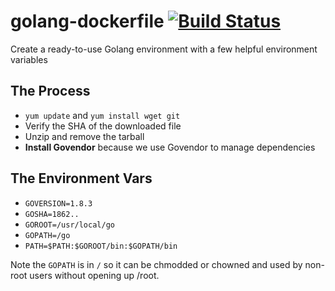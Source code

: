 # golang-dockerfile [![Build Status](https://travis-ci.org/goption/golang-dockerfile.svg?branch=develop)](https://travis-ci.org/goption/golang-dockerfile)
Create a ready-to-use Golang environment with a few helpful environment variables

## The Process
- `yum update` and `yum install wget git`
- Verify the SHA of the downloaded file
- Unzip and remove the tarball
- **Install Govendor** because we use Govendor to manage dependencies

## The Environment Vars
- `GOVERSION=1.8.3`
- `GOSHA=1862..`
- `GOROOT=/usr/local/go`
- `GOPATH=/go`
- `PATH=$PATH:$GOROOT/bin:$GOPATH/bin`

Note the `GOPATH` is in `/` so it can be chmodded or chowned and used
by non-root users without opening up /root.
